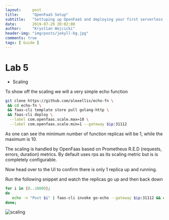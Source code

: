 ```yaml
---
layout:     post
title:      "OpenFaaS Setup"
subtitle:   "Settuping up OpenFaaS and deploying your first serverless function"
date:       2019-07-29 20:02:00
author:     "Krystian Wojcicki"
header-img: "img/posts/jekyll-bg.jpg"	
comments: true
tags: [ Guide ]
---
```


# Lab 5

* Scaling

To show off the scaling we will a very simple echo function

```bash
git clone https://github.com/alexellis/echo-fn \
 && cd echo-fn \
 && faas-cli template store pull golang-http \
 && faas-cli deploy \
  --label com.openfaas.scale.max=10 \
  --label com.openfaas.scale.min=1 --gateway $ip:31112
```

As one can see the minimum number of function replicas will be 1, while the maximum is 10. 

The scaling is handled by OpenFaas based on Prometheus R.E.D (requests, errors, duration) metrics. By default uses rps as its scaling metric but is is completely configurable.

Now head over to the UI to confirm there is only 1 replica up and running.

Run the following snippet and watch the replicas go up and then back down

```bash
for i in {0..10000};
do
   echo -n "Post $i" | faas-cli invoke go-echo --gateway $ip:31112 && echo;
done;
```

![scaling](scaling.png)
